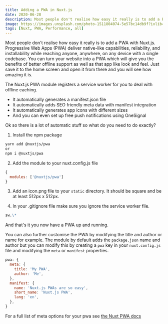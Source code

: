 ```yaml
---
title: Adding a PWA in Nuxt.js
date: 2020-06-28
description: Most people don't realise how easy it really is to add a PWA with Nuxt.js. Progressive Web Apps (PWA) deliver native-like capabilities, reliability, and installability while reaching anyone, anywhere, on any device with a single codebase.
image: https://images.unsplash.com/photo-1511804074-5e57bc14db9f?ixlib=rb-1.2.1&ixid=eyJhcHBfaWQiOjEyMDd9&auto=format&fit=crop&w=800&q=60
tags: [Nuxt, PWA, Performance, all]
---
```


Most people don't realise how easy it really is to add a PWA with Nuxt.js. Progressive Web Apps (PWA) deliver native-like capabilities, reliability, and installability while reaching anyone, anywhere, on any device with a single codebase. You can turn your website into a PWA which will give you the benefits of better offline support as well as that app like look and feel. Just save it to the home screen and open it from there and you will see how amazing it is.

The Nuxt.js PWA module registers a service worker for you to deal with offline caching.

- It automatically generates a manifest.json file
- It automatically adds SEO friendly meta data with manifest integration
- It automatically generates app icons with different sizes
- And you can even set up free push notifications using OneSignal

Ok so there is a lot of automatic stuff so what do you need to do exactly?

1. Install the npm package

```bash
yarn add @nuxtjs/pwa
or
npm i @nuxtjs/pwa
```

2. Add the module to your nuxt.config.js file

```javascript
{
  modules: ['@nuxtjs/pwa']
}
```

3. Add an icon.png file to your `static` directory. It should be square and be at least 512px x 512px.

4. In your .gitignore file make sure you ignore the service worker file.

```markdown
sw.\*
```

And that's it you now have a PWA up and running.

You can also further customise the PWA by modifying the title and author or name for example. The module by default adds the `package.json` name and author but you can modify this by creating a `pwa` key in your `nuxt.config.js` file and modifying the `meta` or `manifest` properties.

```javascript
pwa: {
  meta: {
    title: 'My PWA',
    author: 'Me',
  },
  manifest: {
    name: 'Nuxt.js PWAs are so easy',
    short_name: 'Nuxt.js PWA',
    lang: 'en',
  },
}
```

For a full list of meta options for your pwa see [the Nuxt PWA docs](https://pwa.nuxtjs.org/modules/meta.html#mobileappios)
